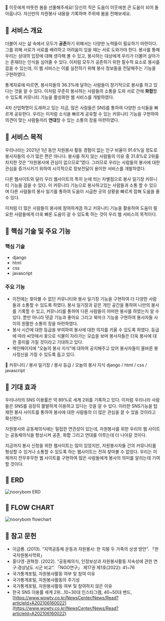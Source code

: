 <aside>
🌺 이웃에게 따뜻한 봄을 선물해주세요! 당신의 작은 도움이 이웃에겐 큰 도움이 되어 돌아옵니다. 자신만의 자원봉사 내용을 기록하며 주위에 봄을 전해보세요.

</aside>

## 💮 서비스 개요

더불어 사는 삶 속에서 모두가 **공존**하기 위해서는 다양한 노력들이 필요하기 마련이다. 그를 위해 서로가 서로를 배려하고 어려움이 있을 때는 서로 도와가야 한다. 봉사를 통해 우리는 상대의 입장에 대해 생각해 볼 수 있고, 봉사하는 대상에게 우리가 더불어 살아가는 존재라는 인식을 심어줄 수 있다. 이처럼 모두가 공존하기 위한 필수적 요소로 봉사를 꼽을 수 있는데, 이 웹 서비스는 이를 실천하기 위해 봉사 정보들을 전달해주는 기능을 구현하였다.

통계자료에 따르면, 봉사자들의 36.3%에 달하는 사람들이 정기적으로 봉사를 하고 있다는 것을 알 수 있다. 이처럼 꾸준히 봉사하는 사람들의 소통을 도와 서로 간에 **화합**할 수 있도록 커뮤니티 기능을 활성화한 웹 서비스를 개발하였다.

4차 산업혁명이 도래하고 있는 지금, 많은 사람들은 SNS를 통하여 다양한 소식들을 빠르게 공유한다. 우리는 이처럼 소식을 빠르게 공유할 수 있는 커뮤니티 기능을 구현하여 의견이 맞는 사람들끼리 **연대**할 수 있는 소통의 장을 마련하였다.

## 💮 서비스 목적

우리나라는 2021년 1년 동안 자원봉사 활동 경험이 없는 인구 비율이 91.6%일 정도로 봉사자들의 수가 많은 편은 아니다. 봉사를 하지 않는 사람들의 이유 중 31.8%로 2위를 차지한 것은 “자원봉사에 관심이 없으므로”였다. 그러므로 우리는 사람들의 봉사에 대한 관심을 증가시키기 위하여 시각적으로 정보전달이 용이한 서비스를 개발하였다.

다른 웹사이트와 달리 우리 웹사이트의 특히 눈에 띄는 차별점으로 봉사 일기장 커뮤니티 기능을 꼽을 수 있다. 이 커뮤니티 기능으로 봉사하고있는 사람들과 소통 할 수 있으며 다른 사람들의 봉사 일기를 통하여 도움이 시급한 곳의 상황을 빠르게 접해 도움을 줄 수 있다.

이처럼 더 많은 사람들이 봉사에 참여하게끔 하고 커뮤니티 기능을 활용하여 도움이 필요한 사람들에게 더욱 빠른 도움이 갈 수 있도록 하는 것이 우리 웹 서비스의 목적이다.

## 💮 핵심 기술 및 주요 기능

### 핵심 기술

- django
- html
- css
- javascript

### 주요 기능

- 이전에는 찾아볼 수 없던 커뮤니티와 봉사 일기장 기능을 구현하여 더 다양한 사람들과 소통할 수 있도록 하였다. 봉사 일기장과 같은 개인 공간을 통하여 나만의 봉사를 기록할 수 있고, 커뮤니티를 통하여 다른 사람들이 어떠한 봉사를 하였는지 알 수 있다. 뿐만 아니라 댓글 기능과 좋아요 그리고 북마크 기능을 구현하여 봉사자들 사이의 원활한 소통의 장을 마련하였다.
- 봉사 시간에 대한 등급을 부여하여 봉사에 대한 의지를 키울 수 있도록 하였다. 등급에 따라 씨앗에서 꽃으로 식물이 자라가는 모습을 보며 봉사자들은 더욱 봉사에 대한 흥미를 가질 것이라고 기대하고 있다.
- 메인페이지에 “오늘의 봉사 지식”에 대하여 공지해주고 있어 봉사자들이 올바른 봉사정신을 가질 수 있도록 돕고 있다.

<aside>
🌺 커뮤니티 / 봉사 일기장 / 봉사 등급 / 오늘의 봉사 지식
django / html / css / javascript

</aside>

## 💮 기대 효과

우리나라의 SNS 이용률은 약 89%로 세계 2위를 기록하고 있다. 이처럼 우리나라 사람들은 SNS를 굉장히 활발하게 이용하고 있다는 것을 알 수 있다. 이러한 SNS기능을 탑재한 봉사 사이트를 통하여 봉사에 대한 사람들의 더 많은 관심을 끌 수 있을 것이라고 확신한다. 

자원봉사와 공동체의식에는 밀접한 연관성이 있는데, 자원봉사를 위한 우리의 웹 사이트는 공동체의식을 향상시켜 공존, 화합 그리고 연대를 이루는데 더 나아갈 것이다.

지금까지 봉사 신청을 위한 웹사이트는 많이 있었지만, 자원봉사자들 간의 커뮤니티를 형성할 수 있거나 소통할 수 있도록 하는 웹사이트는 전혀 찾아볼 수 없었다. 우리는 이제까지 전무후무한 웹 사이트를 구현하여 많은 사람들에게 봉사의 의미를 알리는데 기여할 것이다.

## 💮 ERD

![noorybom ERD](https://user-images.githubusercontent.com/81565724/187066179-5612a3ff-0fc8-4471-bfb5-f7740dc6eb55.png)

## 💮 FLOW CHART

![noorybom flowchart](https://user-images.githubusercontent.com/81565724/187066186-63fd391c-2732-4593-8d92-d2d5b53750a8.png)

## 💮 참고 문헌

- 이금룡. (2013). “지역공동체 운동과 자원봉사: 한 지붕 두 가족의 상생 방안”. 「한국자원봉사학회」
- 홍다영･권혁창. (2022). “공동체의식, 인정보상과 자원봉사활동 지속성에 관한 연구:경상남도 시군 비교”. 「NGO연구」 제17권 제1호(2022): 41~76
- 국가통계포털, 자원봉사활동 여부 및 참여 이유
- 국가통계포털, 자원봉사활동의 주기성
- 국가통계포털, 자원봉사활동 여부 및 참여하지 않은 이유
- 한국 SNS 이용률 세계 2위…10~30대 인스타그램, 40~50대 밴드, [https://www.wowtv.co.kr/NewsCenter/News/Read?articleId=A202106160022](https://www.wowtv.co.kr/NewsCenter/News/Read?articleId=A202106160022)
